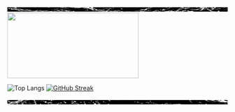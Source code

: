 <img align="center" width="600" height="10" src="https://github.com/caliskate/caliskate/blob/main/wavegif-ezgif.com-crop%20(1).gif?raw=true" align=center>
<img align="center" width="300" height="150" src="https://github.com/caliskate/caliskate/blob/main/f2.gif?raw=true">

![Top Langs](https://github-readme-stats.vercel.app/api/top-langs/?username=caliskate&layout=compact&theme=transparent) [![GitHub Streak](https://streak-stats.demolab.com?user=caliskate&theme=transparent&border_radius=3.0&card_width=300&date_format=n/j/Y&currStreakLabel=42f58a&currStreakNum=42f58a&card_height=200)](https://git.io/streak-stats)

<img align="center" width="600" height="10" src="https://github.com/caliskate/caliskate/blob/main/wavegif-ezgif.com-crop%20(2).gif?raw=true" align=center>
